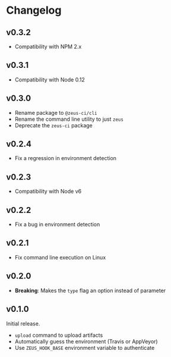 # Changelog

## v0.3.2

 - Compatibility with NPM 2.x

## v0.3.1

 - Compatibility with Node 0.12

## v0.3.0

 - Rename package to `@zeus-ci/cli`
 - Rename the command line utility to just `zeus`
 - Deprecate the `zeus-ci` package

## v0.2.4

 - Fix a regression in environment detection

## v0.2.3

 - Compatibility with Node v6

## v0.2.2

 - Fix a bug in environment detection

## v0.2.1

 - Fix command line execution on Linux

## v0.2.0

 - **Breaking**: Makes the `type` flag an option instead of parameter

## v0.1.0

Initial release.

 - `upload` command to upload artifacts
 - Automatically guess the environment (Travis or AppVeyor)
 - Use `ZEUS_HOOK_BASE` environment variable to authenticate
